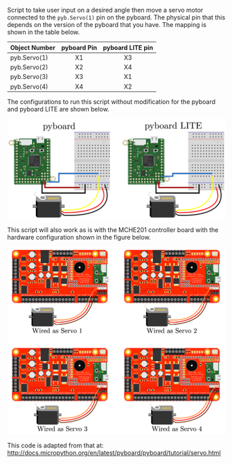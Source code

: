 Script to take user input on a desired angle then move a servo motor connected to the `pyb.Servo(1)` pin on the pyboard. The physical pin that this depends on the version of the pyboard that you have. The mapping is shown in the table below.

Object Number | pyboard Pin | pyboard LITE pin  
------------- | :---------: | :--------------:
pyb.Servo(1)  | X1          | X3  
pyb.Servo(2)  | X2          | X4  
pyb.Servo(3)  | X3          | X1  
pyb.Servo(4)  | X4          | X2  

The configurations to run this script without modification for the pyboard and pyboard LITE are shown below.

![Servo Hardware Setup](servoSetupComparison.png)

This script will also work as is with the MCHE201 controller board with the hardware configuration shown in the figure below.

![MCHE201 Controller Board Servomotor Setup](MCHE201board_servomotor.png)

This code is adapted from that at: 
 http://docs.micropython.org/en/latest/pyboard/pyboard/tutorial/servo.html


